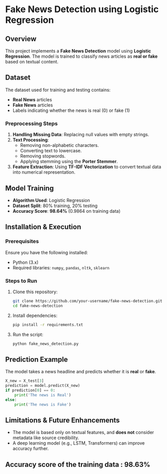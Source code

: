 # Fake News Detection using Logistic Regression

## Overview
This project implements a **Fake News Detection** model using **Logistic Regression**. The model is trained to classify news articles as **real or fake** based on textual content.

## Dataset
The dataset used for training and testing contains:
- **Real News** articles
- **Fake News** articles
- Labels indicating whether the news is real (0) or fake (1)

### Preprocessing Steps
1. **Handling Missing Data**: Replacing null values with empty strings.
2. **Text Processing**:
   - Removing non-alphabetic characters.
   - Converting text to lowercase.
   - Removing stopwords.
   - Applying stemming using the **Porter Stemmer**.
3. **Feature Extraction**: Using **TF-IDF Vectorization** to convert textual data into numerical representation.

## Model Training
- **Algorithm Used**: Logistic Regression
- **Dataset Split**: 80% training, 20% testing
- **Accuracy Score**: **98.64%** (0.9864 on training data)

## Installation & Execution
### Prerequisites
Ensure you have the following installed:
- Python (3.x)
- Required libraries: `numpy`, `pandas`, `nltk`, `sklearn`

### Steps to Run
1. Clone this repository:
   ```bash
   git clone https://github.com/your-username/fake-news-detection.git
   cd fake-news-detection
   ```
2. Install dependencies:
   ```bash
   pip install -r requirements.txt
   ```
3. Run the script:
   ```bash
   python fake_news_detection.py
   ```

## Prediction Example
The model takes a news headline and predicts whether it is **real** or **fake**.
```python
X_new = X_test[3]
prediction = model.predict(X_new)
if prediction[0] == 0:
    print('The news is Real')
else:
    print('The news is Fake')
```

## Limitations & Future Enhancements
- The model is based only on textual features, and **does not** consider metadata like source credibility.
- A deep learning model (e.g., LSTM, Transformers) can improve accuracy further.


## Accuracy score of the training data :  98.63%
